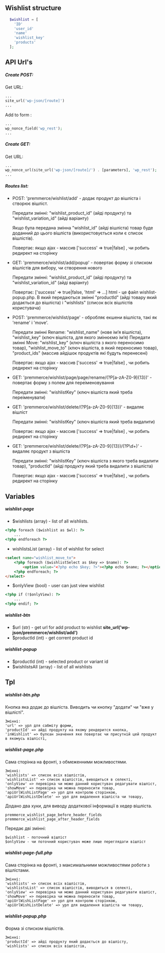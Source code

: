 ## Wishlist structure

```php
  $wishlist = [
    'ID'
    'user_id'
    'name'
    'wishlist_key'
    'products'
  ];
 ``` 

## API Url's

##### Create POST:
 
Get URL:
```php
...
site_url('wp-json/[route]')
...
```
Add to form : 
```php
...
wp_nonce_field('wp_rest');
...
```

##### Create GET:
 
Get URL:
```php
...
wp_nonce_url(site_url('wp-json/[route]/') . [parameters], 'wp_rest');
...
```


##### Routes list:
* POST: 'premmerce/wishlist/add' - додає продукт до вішліста і створює вішліст.
                
    Передати змінні: "wishlist_product_id" (айді продукту) та "wishlist_variation_id" (айді варіанту)

    Якщо була передана змінна "wishlist_id" (айді вішліста) товар буде доданний до цього вішліста (використовується коли є список вішлістів).
     
    Повертає: якщо ajax - массив ['success' => true|false] , чи робить редирект на сторінку 

* GET: 'premmerce/wishlist/add/popup' - повертає форму зі списком вішлістів для вибору, чи створення нового

    Передати змінні: "wishlist_product_id" (айді продукту) та "wishlist_variation_id" (айді варіанту)
    
    Повертає: ['success' => true|false, 'html' => ...]
    html - це файл wishlist-popup.php. В який передаються змінні "productId" (айді товару який додається до вішліста) і "wishlists" (список всіх вішлістів користувача)

* POST: 'premmerce/wishlist/page' - обробляє екшени вішліста, такі як 'rename' і 'move'.

    Передати змінні Rename: "wishlist_name" (нове ім’я вішліста), "wishlist_key" (ключ вішліста, для якого змінюємо ім’я)
    Передати змінні Move: "wishlist_key" (ключ вішліста з якого переносимо товар), "wishlist_move_to" (ключ вішліста, в який переносимо товар), "product_ids" (массив айдішок продуктів які будуть перенесені)
    
    Повертає: якщо ajax - массив ['success' => true|false] , чи робить редирект на сторінку
    
* GET: 'premmerce/wishlist/page/page/rename/(?P<wishlistKey>[a-zA-Z0-9]{13})' - повертає форму з полем для переіменовування
    
    Передати змінні: "wishlistKey" (ключ вішліста який треба переіменувати)

* GET: 'premmerce/wishlist/delete/(?P<wishlistKey>[a-zA-Z0-9]{13})' - видаляє вішліст
 
    Передати змінні: "wishlistKey" (ключ вішліста який треба видалити)
    
    Повертає: якщо ajax - массив ['success' => true|false] , чи робить редирект на сторінку
 
* GET: 'premmerce/wishlist/delete/(?P<wishlistKey>[a-zA-Z0-9]{13})/(?P<productId>\d+)' - видаляє продукт з вішліста
 
    Передати змінні: "wishlistKey" (ключ вішліста з якого треба видалити товар), "productId" (айді продукту який треба видалити з вішліста)
    
    Повертає: якщо ajax - массив ['success' => true|false] , чи робить редирект на сторінку
 
## Variables

##### wishlist-page

* $wishlists (array) - list of all wishlists.
```html
<?php foreach ($wishlist as $wl): ?>
    ...
<?php endforeach ?>
```
* wishlistsList (array) - list of wishlist for select
```html
<select name="wishlist_move_to">
    <?php foreach ($wishlistSelect as $key => $name): ?>
        <option value="<?php echo $key; ?>"><?php echo $name; ?></option>
    <?php endforeach; ?>
</select>
```
* $onlyView (bool) - user can just view wishlist
```html
<?php if (!$onlyView): ?>
    ...
<?php endif; ?>
```

##### wishlist-btn

* $url (str) - get url for add product to wishlist __site_url('wp-json/premmerce/wishlist/add')__
* $productId (int) - get corrent product id

##### wishlist-popup

* $productId (int) - selected product or variant id
* $wishlistsAll (array) - list of all wishlists

## Tpl

##### wishlist-btn.php

Кнопка яка додає до вішліста. Виводить чи кнопку "додати" чи "вже у вішлісті".

    Змінні:
    'url' => урл для сабміту форми,
    'productId' => айді продукту на якому рендерится кнопка,
    'inWishlist' => булєан значення яке повертає чи присутній цей продукт в якомусь вішлісті,

##### wishlist-page.php

Сама сторінка на фронті, з обмеженними можливостями.

    Змінні:
    'wishlists' => список всіх вішлістів,
    'wishlistsList' => список вішлістів, виводиться в селекті,
    'onlyView' => перевірка чи може данний користувач редагувати вішліст,
    'showMove' => перевірка чи можна переносити товар,
    'apiUrlWishListPage' => урл для контролю сторінкою,
    'apiUrlWishListDelete' => урл для видалення вішліста чи товару,

Додано два хуки, для виводу додаткової інформації в хедер вішліста. 

    premmerce_wishlist_page_before_header_fields
    premmerce_wishlist_page_after_header_fields

Передає дві змінні:
    
    $wishlist - поточний вішліст
    $onlyView - чи поточний користувач може лише переглядати вішліст

##### wishlist-page-full.php

Сама сторінка на фронті, з максимальними можливостями роботи з вішлістами.

    Змінні:
    'wishlists' => список всіх вішлістів,
    'wishlistsList' => список вішлістів, виводиться в селекті,
    'onlyView' => перевірка чи може данний користувач редагувати вішліст,
    'showMove' => перевірка чи можна переносити товар,
    'apiUrlWishListPage' => урл для контролю сторінкою,
    'apiUrlWishListDelete' => урл для видалення вішліста чи товару,

##### wishlist-popup.php

Форма зі списком вішлістів.

    Змінні:
    'productId' => айді продукту який додається до вішлісту,
    'wishlists' => список всіх вішлістів,